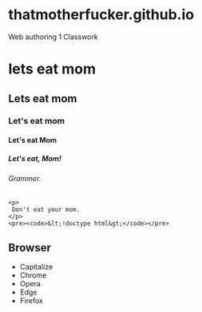 # thatmotherfucker.github.io
Web authoring 1 Classwork

<!doctype html>
<html lang="en">
  <head>
    <meta charset="utf-8">
    <meta name="viewport" content="width=device-width">
    <meta name="author" content="Courtney Ryan">
    <title>
      I AM THE TITLE OF THE PAGE
    </title>
  </head>
  <body>
    <h1>lets eat mom</h1>
    <h2>Lets eat mom</h2>
    <h3>Let's eat mom</h3>
    <h4>Let's eat Mom</h4>
    <h5>Let's eat, Mom!</h5>
    <h6>Grammer.</h6>
    
    <p> 
     Don't eat your mom.
    </p>
    <pre><code>&lt;!doctype html&gt;</code></pre>
 
<section>
  <h2>Browser</h2>
  <ul>
    <li>Capitalize</li>
    <li> Chrome</li>
    <li> Opera</li>
    <li> Edge</li>
    <li>Firefox</li>
  </ul>
    </section>
  
  </body>
  
 
  
</html>
